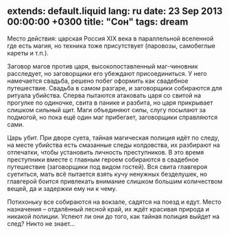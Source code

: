 extends: default.liquid
lang: ru
date: 23 Sep 2013 00:00:00 +0300
title: "Сон"
tags: dream
---
Место действия: царская Россия XIX века в параллельной вселенной где есть магия, но техника тоже присутствует (паровозы, самобеглые кареты и т.п.).

Заговор магов против царя, высокопоставленный маг-чиновник расследует, но заговорщики его убеждают присоединиться. У него намечается свадьба, решено побег оформить как свадебное путешествие. Свадьба в самом разгаре, и заговорщики собираются для ритуала убийства. Сперва пытаются атаковать царя со свитой на прогулке по одиночке, свита в панике и разбита, но царя прикрывает слишком сильный щит. Маги объединяют силы, слугу посылают за подмогой, но пока ещё один маг прибегает, заговорщики справляются сами.

Царь убит. При дворе суета, тайная магическая полиция идёт по следу, на месте убийства есть смазанные следы колдовства, их разбирают на отпечатки, чтобы установить личность преступников. В это время преступники вместе с главным героем собираются в свадебное путешествие (заговорщики под видом гостей). Вся свита главгероя суетиться, мать всё пытается взять кучу ненужных безделушек, но главгерой боится привлекать внимание слишком большим количеством вещей, да и задержки ему ни к чему.

Потихоньку все собираются на вокзале, садятся на поезд и едут. Место назначения – отдалённый лесной край, их ждёт красивая природа и никакой полиции. Успеют ли они до того, как тайная полиция выйдет на след? Никто не знает…
